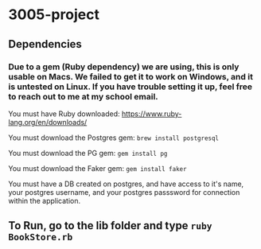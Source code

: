 # 3005-project

## Dependencies

### Due to a gem (Ruby dependency) we are using, this is only usable on Macs. We failed to get it to work on Windows, and it is untested on Linux. If you have trouble setting it up, feel free to reach out to me at my school email.

You must have Ruby downloaded: https://www.ruby-lang.org/en/downloads/

You must download the Postgres gem: `brew install postgresql`

You must download the PG gem: `gem install pg`

You must download the Faker gem: `gem install faker`

You must have a DB created on postgres, and have access to it's name, your postgres username, and your postgres passsword for connection within the application.

## To Run, go to the lib folder and type `ruby BookStore.rb`
